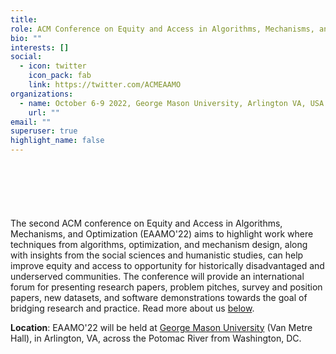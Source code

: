 ```yaml
---
title: 
role: ACM Conference on Equity and Access in Algorithms, Mechanisms, and Optimization
bio: ""
interests: []
social:
  - icon: twitter
    icon_pack: fab
    link: https://twitter.com/ACMEAAMO
organizations:
  - name: October 6-9 2022, George Mason University, Arlington VA, USA
    url: ""
email: ""
superuser: true
highlight_name: false
---
```

<div style="margin-top: 20%">
The second ACM conference on Equity and Access in Algorithms, Mechanisms, and Optimization (EAAMO'22) aims to highlight work where techniques from algorithms, optimization, and mechanism design, along with insights from the social sciences and humanistic studies, can help improve equity and access to opportunity for historically disadvantaged and underserved communities. The conference will provide an international forum for presenting research papers, problem pitches, survey and position papers, new datasets, and software demonstrations towards the goal of bridging research and practice. Read more about us <a href="https://eaamo.org/#about">below</a>.
</div>

<b>Location</b>: EAAMO'22 will be held at <a href="https://arlington.gmu.edu/">George Mason University</a> (Van Metre Hall), in Arlington, VA, across the Potomac River from Washington, DC.

